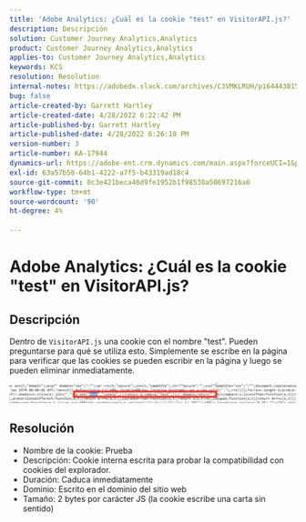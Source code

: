 ```yaml
---
title: 'Adobe Analytics: ¿Cuál es la cookie "test" en VisitorAPI.js?'
description: Descripción
solution: Customer Journey Analytics,Analytics
product: Customer Journey Analytics,Analytics
applies-to: Customer Journey Analytics,Analytics
keywords: KCS
resolution: Resolution
internal-notes: https://adobedx.slack.com/archives/C3VMKLRUH/p1644438152582239
bug: false
article-created-by: Garrett Hartley
article-created-date: 4/28/2022 6:22:42 PM
article-published-by: Garrett Hartley
article-published-date: 4/28/2022 6:26:10 PM
version-number: 3
article-number: KA-17944
dynamics-url: https://adobe-ent.crm.dynamics.com/main.aspx?forceUCI=1&pagetype=entityrecord&etn=knowledgearticle&id=b22f4b30-20c7-ec11-a7b6-0022480a10ee
exl-id: 63a57b58-64b1-4222-a7f5-b43319ad18c4
source-git-commit: 0c3e421beca46d9fe1952b1f98538a50697216a0
workflow-type: tm+mt
source-wordcount: '90'
ht-degree: 4%

---
```


# Adobe Analytics: ¿Cuál es la cookie &quot;test&quot; en VisitorAPI.js?

## Descripción


Dentro de `VisitorAPI.js` una cookie con el nombre &quot;test&quot;. Pueden preguntarse para qué se utiliza esto. Simplemente se escribe en la página para verificar que las cookies se pueden escribir en la página y luego se pueden eliminar inmediatamente.

![](assets/___b32f4b30-20c7-ec11-a7b6-0022480a10ee___.png)


## Resolución


- Nombre de la cookie: Prueba
- Descripción: Cookie interna escrita para probar la compatibilidad con cookies del explorador.
- Duración: Caduca inmediatamente
- Dominio: Escrito en el dominio del sitio web
- Tamaño: 2 bytes por carácter JS (la cookie escribe una carta sin sentido)
